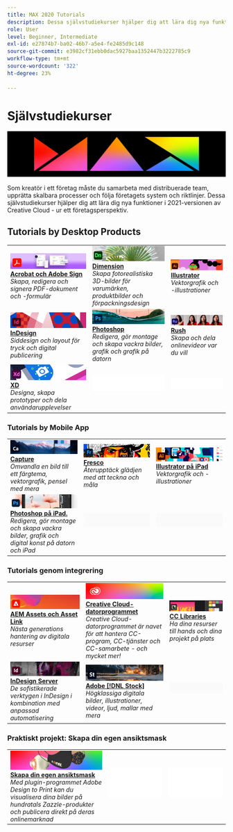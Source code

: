 ```yaml
---
title: MAX 2020 Tutorials
description: Dessa självstudiekurser hjälper dig att lära dig nya funktioner i 2021-versionen av Creative Cloud - ur ett företagsperspektiv
role: User
level: Beginner, Intermediate
exl-id: e27874b7-ba02-46b7-a5e4-fe2485d9c148
source-git-commit: e3982cf31ebb0dac5927baa1352447b3222785c9
workflow-type: tm+mt
source-wordcount: '322'
ht-degree: 23%

---
```


# Självstudiekurser

![MAX 2020 HERO IMAGE](../assets/MAX.jpg)

Som kreatör i ett företag måste du samarbeta med distribuerade team, upprätta skalbara processer och följa företagets system och riktlinjer. Dessa självstudiekurser hjälper dig att lära dig nya funktioner i 2021-versionen av Creative Cloud - ur ett företagsperspektiv.

## Tutorials by Desktop Products

<table style="table-layout:fixed">
<tr>
 <td>
    <a href="acrobat-sign.md">
      <img alt="Acrobat och Adobe Sign" src="../assets/DC.jpg" />
    </a>
    <div>
    <a href="acrobat-sign.md"><strong>Acrobat och Adobe Sign</strong></a>
    </div>
    <em>Skapa, redigera och signera PDF-dokument och -formulär</em>
    <br>
  </td>
  <td>
    <a href="dimension.md">
      <img alt="Dimension" src="../assets/Dimenio.jpg" />
    </a>
    <div>
    <a href="dimension.md"><strong>Dimension</strong></a>
    </div>
    <em>Skapa fotorealistiska 3D-bilder för varumärken, produktbilder och förpackningsdesign</em>
    <br>
  </td>
  <td>
    <a href="illustrator.md">
      <img alt="Illustrator" src="../assets/Illustrator.jpg" />
    </a>
    <div>
    <a href="illustrator.md"><strong>Illustrator</strong></a>
    </div>
    <em>Vektorgrafik och -illustrationer</em>
    <br>
  </td>
</tr>
<tr>
 <td>
    <a href="indesign.md">
      <img alt="InDesign" src="../assets/InDesign.jpg" />
    </a>
    <div>
    <a href="indesign.md"><strong>InDesign</strong></a>
    </div>
    <em>Siddesign och layout för tryck och digital publicering</em>
    <br>
  </td>
  <td>
    <a href="photoshop.md">
      <img alt="Photoshop" src="../assets/Photoshop.jpg" />
    </a>
    <div>
    <a href="photoshop.md"><strong>Photoshop</strong></a>
    </div>
    <em>Redigera, gör montage och skapa vackra bilder, grafik och grafik på datorn</em>
    <br>
  </td>
  <td>
    <a href="rush.md">
      <img alt="Rush" src="../assets/Rush.jpg" />
    </a>
    <div>
    <a href="rush.md"><strong>Rush</strong></a>
    </div>
    <em>Skapa och dela onlinevideor var du vill</em>
    <br>
  </td>
</tr>
<tr>
 <td>
    <a href="xd.md">
      <img alt="XD" src="../assets/XD.jpg" />
    </a>
    <div>
    <a href="xd.md"><strong>XD</strong></a>
    </div>
    <em>Designa, skapa prototyper och dela användarupplevelser</em>
    <br>
  </td>
  <td>
    <img alt="Mellanrum" src="../assets/WhiteBanner_Spacer.png" />
    <div>
    <br>
  </td>
  <td>
    <img alt="Mellanrum" src="../assets/WhiteBanner_Spacer.png" />
    <div>
    <br>
  </td>
</tr>
</table>

### Tutorials by Mobile App

<table style="table-layout:fixed">
<tr>
 <td>
    <a href="capture.md">
      <img alt="Capture" src="../assets/Capture.jpg" />
    </a>
    <div>
    <a href="capture.md"><strong>Capture</strong></a>
    </div>
    <em>Omvandla en bild till ett färgtema, vektorgrafik, pensel med mera</em>
    <br>
  </td>
  <td>
    <a href="fresco.md">
      <img alt="Fresco" src="../assets/Fresco.jpg" />
    </a>
    <div>
    <a href="fresco.md"><strong>Fresco</strong></a>
    </div>
    <em>Återupptäck glädjen med att teckna och måla</em>
    <br>
  </td>
  <td>
    <a href="illustratoripad.md">
      <img alt="Illustrator på iPad" src="../assets/AIoniPad.jpg" />
    </a>
    <div>
    <a href="illustratoripad.md"><strong>Illustrator på iPad</strong></a>
    </div>
    <em>Vektorgrafik och -illustrationer</em>
    <br>
  </td>
</tr>
<tr>
 <td>
    <a href="photoshopipad.md">
      <img alt="Photoshop på iPad." src="../assets/PSoniPad.jpg" />
    </a>
    <div>
    <a href="photoshopipad.md"><strong>Photoshop på iPad.</strong></a>
    </div>
    <em>Redigera, gör montage och skapa vackra bilder, grafik och digital konst på datorn och iPad</em>
    <br>
  </td>
  <td>
    <img alt="Mellanrum" src="../assets/GrayBanner_Spacer.png" />
    <div>
    <br>
  </td>
  <td>
    <img alt="Mellanrum" src="../assets/GrayBanner_Spacer.png" />
    <div>
    <br>
  </td>
</tr>
</table>

### Tutorials genom integrering

<table style="table-layout:fixed">
<tr>
 <td>
    <a href="aem.md">
      <img alt="AEM Assets och Asset Link" src="../assets/AEM.jpg" />
    </a>
    <div>
    <a href="aem.md"><strong>AEM Assets och Asset Link</strong></a>
    </div>
    <em>Nästa generations hantering av digitala resurser</em>
    <br>
  </td>
  <td>
    <a href="creativeclouddesktopapp.md">
      <img alt="Creative Cloud-datorprogram" src="../assets/CCDA.jpg" />
    </a>
    <div>
    <a href="creativeclouddesktopapp.md"><strong>Creative Cloud-datorprogrammet</strong></a>
    </div>
    <em>Creative Cloud-datorprogrammet är navet för att hantera CC-program, CC-tjänster och CC-samarbete - och mycket mer!</em>
    <br>
  </td>
  <td>
    <a href="cclibraries.md">
      <img alt="CC Libraries" src="../assets/CCLibs.jpg" />
    </a>
    <div>
    <a href="cclibraries.md"><strong>CC Libraries</strong></a>
    </div>
    <em>Ha dina resurser till hands och dina projekt på plats</em>
    <br>
  </td>
</tr>
<tr>
<td>
    <a href="indesignserver.md">
      <img alt="InDesign Server" src="../assets/InDesignServer.jpg" />
    </a>
    <div>
    <a href="indesignserver.md"><strong>InDesign Server</strong></a>
    </div>
    <em>De sofistikerade verktygen i InDesign i kombination med anpassad automatisering</em>
    <br>
  </td>
 <td>
    <a href="stock.md">
      <img alt="Adobe Stock" src="../assets/Stock.jpg" />
    </a>
    <div>
    <a href="stock.md"><strong>Adobe [!DNL Stock]</strong></a>
    </div>
    <em>Högklassiga digitala bilder, illustrationer, videor, ljud, mallar med mera</em>
    <br>
  </td>
  <td>
    <img alt="Mellanrum" src="../assets/GrayBanner_Spacer.png" />
    <div>
    <br>
  </td>
</tr>
</table>

### Praktiskt projekt: Skapa din egen ansiktsmask

<table style="table-layout:fixed">
<tr>
 <td>
    <a href="handsonproject.md">
      <img alt="Skapa din egen ansiktsmask" src="../assets/faceMaskSplash.jpg" />
    </a>
    <div>
    <a href="handsonproject.md"><strong>Skapa din egen ansiktsmask</strong></a>
    </div>
    <em>Med plugin-programmet Adobe Design to Print kan du visualisera dina bilder på hundratals Zazzle-produkter och publicera direkt på deras onlinemarknad</em>
    <br>
  </td>
  <td>
    <img alt="Mellanrum" src="../assets/Whitespacer.png" />
    <div>
    <br>
  </td>
  <td>
    <img alt="Mellanrum" src="../assets/Whitespacer.png" />
    <div>
    <br>
  </td>
</tr>
</table>
